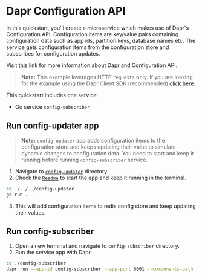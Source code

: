 # Dapr Configuration API 

In this quickstart, you'll create a microservice which makes use of Dapr's Configuration API. Configuration items are key/value pairs containing configuration data such as app ids, partition keys, database names etc. The service gets configuration items from the configuration store and subscribes for configuration updates.

Visit [this](https://docs.dapr.io/developing-applications/building-blocks/configuration/) link for more information about Dapr and Configuration API.

> **Note:** This example leverages HTTP `requests` only.  If you are looking for the example using the Dapr Client SDK (recommended) [click here](../sdk/).

This quickstart includes one service:

- Go service `config-subscriber`

## Run config-updater app

> **Note:** `config-updater` app adds configuration items to the configuration store and keeps updating their value to simulate dynamic changes to configuration data. You need to start and keep it running before running `config-subscriber` service.

1. Navigate to [`config-updater`](./../../config-updater/) directory.
2. Check the [`Readme`](./../../config-updater/README.md) to start the app and keep it running in the terminal.

```bash
cd ./../../config-updater
go run .
```

3. This will add configuration items to redis config store and keep updating their values.

## Run config-subscriber

1. Open a new terminal and navigate to `config-subscriber` directory.
2. Run the service app with Dapr.

<!-- STEP
name: Run config-subscriber service
expected_stdout_lines:
  - '== APP == Configuration for appID1: {"appID1":{"value":'
  - '== APP == Configuration for appID2: {"appID2":{"value":'
  - '== APP == App subscribed to config changes with subscription id:'
  - '== APP == Configuration update {"appID1":{"value":'
  - '== APP == Configuration update {"appID2":{"value":'
  - "Exited App successfully"
expected_stderr_lines:
output_match_mode: substring
match_order: none
background: true
sleep: 20
-->

```bash
cd ./config-subscriber
dapr run --app-id config-subscriber --app-port 6001 --components-path ../../../components -- go run .
```

<!-- END_STEP -->